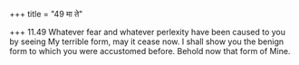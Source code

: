 +++
title = "49 मा ते"

+++
11.49 Whatever fear and whatever perlexity have been caused to you by
seeing My terrible form, may it cease now. I shall show you the benign
form to which you were accustomed before. Behold now that form of Mine.
